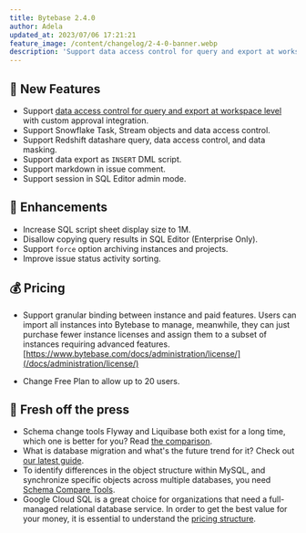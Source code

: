 ```yaml
---
title: Bytebase 2.4.0
author: Adela
updated_at: 2023/07/06 17:21:21
feature_image: /content/changelog/2-4-0-banner.webp
description: 'Support data access control for query and export at workspace level, and support custom approval'
---
```


## 🚀 New Features

- Support [data access control for query and export at workspace level](/docs/security/database-permission/overview/) with custom approval integration.
- Support Snowflake Task, Stream objects and data access control.
- Support Redshift datashare query, data access control, and data masking.
- Support data export as `INSERT` DML script.
- Support markdown in issue comment.
- Support session in SQL Editor admin mode.

## 🎄 Enhancements

- Increase SQL script sheet display size to 1M.
- Disallow copying query results in SQL Editor (Enterprise Only).
- Support `force` option archiving instances and projects.
- Improve issue status activity sorting.

## 💰 Pricing

- Support granular binding between instance and paid features. Users can import all instances into Bytebase to manage, meanwhile, they can just purchase fewer instance licenses and assign them to a subset of instances requiring advanced features. [https://www.bytebase.com/docs/administration/license/](/docs/administration/license/)

- Change Free Plan to allow up to 20 users.

## 📰 Fresh off the press

- Schema change tools Flyway and Liquibase both exist for a long time, which one is better for you? Read [the comparison](/blog/flyway-vs-liquibase/).
- What is database migration and what's the future trend for it? Check out [our latest guide](/blog/what-is-database-migration/).
- To identify differences in the object structure within MySQL, and synchronize specific objects across multiple databases, you need [Schema Compare Tools](/blog/top-mysql-schema-compare-tools/).
- Google Cloud SQL is a great choice for organizations that need a full-managed relational database service. In order to get the best value for your money, it is essential to understand the [pricing structure](/blog/understanding-google-cloud-sql-pricing/).

<IncludeBlock url="/docs/get-started/install/install-upgrade"></IncludeBlock>

